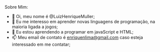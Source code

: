 Sobre Mim:

- 👋 Oi, meu nome é @LuizHenriqueMuller;
- 👀 Eu me interesso em aprender novas linguagens de programação, na maioria ligada a jogos;
- 🌱 Eu estou aprendendo a programar em javaScript e HTML;
- 📫 Meu email de contato é enriquenlima@gmail.com caso esteja interessado em me contatar;
